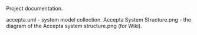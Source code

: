 Project documentation.

accepta.uml - system model collection.
Accepta System Structure.png - the diagram of the Accepta system structure.png (for Wiki).